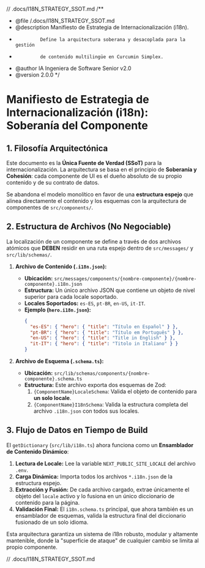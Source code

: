 // .docs/I18N_STRATEGY_SSOT.md
/**
 * @file /.docs/I18N_STRATEGY_SSOT.md
 * @description Manifiesto de Estrategia de Internacionalización (i18n).
 *              Define la arquitectura soberana y desacoplada para la gestión
 *              de contenido multilingüe en Curcumin Simplex.
 * @author IA Ingeniera de Software Senior v2.0
 * @version 2.0.0
 */

# Manifiesto de Estrategia de Internacionalización (i18n): Soberanía del Componente

## 1. Filosofía Arquitectónica

Este documento es la **Única Fuente de Verdad (SSoT)** para la internacionalización. La arquitectura se basa en el principio de **Soberanía y Cohesión**: cada componente de UI es el dueño absoluto de su propio contenido y de su contrato de datos.

Se abandona el modelo monolítico en favor de una **estructura espejo** que alinea directamente el contenido y los esquemas con la arquitectura de componentes de `src/components/`.

## 2. Estructura de Archivos (No Negociable)

La localización de un componente se define a través de dos archivos atómicos que **DEBEN** residir en una ruta espejo dentro de `src/messages/` y `src/lib/schemas/`.

1.  **Archivo de Contenido (`.i18n.json`):**
    *   **Ubicación:** `src/messages/components/{nombre-componente}/{nombre-componente}.i18n.json`
    *   **Estructura:** Un único archivo JSON que contiene un objeto de nivel superior para cada locale soportado.
    *   **Locales Soportados:** `es-ES`, `pt-BR`, `en-US`, `it-IT`.
    *   **Ejemplo (`hero.i18n.json`):**
        ```json
        {
          "es-ES": { "hero": { "title": "Título en Español" } },
          "pt-BR": { "hero": { "title": "Título em Português" } },
          "en-US": { "hero": { "title": "Title in English" } },
          "it-IT": { "hero": { "title": "Titolo in Italiano" } }
        }
        ```

2.  **Archivo de Esquema (`.schema.ts`):**
    *   **Ubicación:** `src/lib/schemas/components/{nombre-componente}.schema.ts`
    *   **Estructura:** Este archivo exporta dos esquemas de Zod:
        1.  `{ComponentName}LocaleSchema`: Valida el objeto de contenido para **un solo locale**.
        2.  `{ComponentName}I18nSchema`: Valida la estructura completa del archivo `.i18n.json` con todos sus locales.

## 3. Flujo de Datos en Tiempo de Build

El `getDictionary` (`src/lib/i18n.ts`) ahora funciona como un **Ensamblador de Contenido Dinámico**:

1.  **Lectura de Locale:** Lee la variable `NEXT_PUBLIC_SITE_LOCALE` del archivo `.env`.
2.  **Carga Dinámica:** Importa todos los archivos `*.i18n.json` de la estructura espejo.
3.  **Extracción y Fusión:** De cada archivo cargado, extrae únicamente el objeto del `locale` activo y lo fusiona en un único diccionario de contenido para la página.
4.  **Validación Final:** El `i18n.schema.ts` principal, que ahora también es un ensamblador de esquemas, valida la estructura final del diccionario fusionado de un solo idioma.

Esta arquitectura garantiza un sistema de i18n robusto, modular y altamente mantenible, donde la "superficie de ataque" de cualquier cambio se limita al propio componente.

// .docs/I18N_STRATEGY_SSOT.md